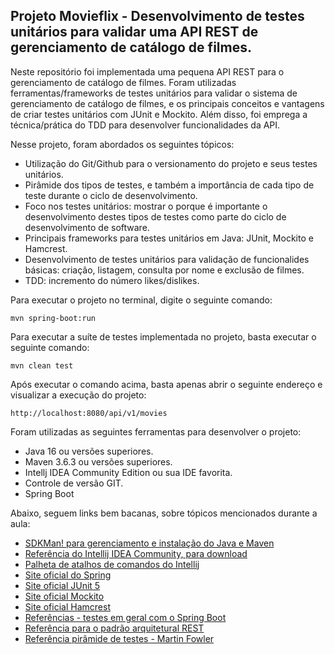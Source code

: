 <h2>Projeto Movieflix  - Desenvolvimento de testes unitários para validar uma API REST de gerenciamento de catálogo de filmes.</h2>

Neste repositório foi implementada uma pequena API REST para o gerenciamento de catálogo de filmes. 
Foram utilizadas ferramentas/frameworks de testes unitários para validar o sistema de gerenciamento de catálogo de filmes, 
e os principais conceitos e vantagens de criar testes unitários com JUnit e Mockito. 
Além disso, foi emprega a técnica/prática do TDD para desenvolver funcionalidades da API.

Nesse projeto, foram abordados os seguintes tópicos:

* Utilização do Git/Github para o versionamento do projeto e seus testes unitários. 
* Pirâmide dos tipos de testes, e também a importância de cada tipo de teste durante o ciclo de desenvolvimento.
* Foco nos testes unitários: mostrar o porque é importante o desenvolvimento destes tipos de testes como parte do ciclo de desenvolvimento de software.
* Principais frameworks para testes unitários em Java: JUnit, Mockito e Hamcrest. 
* Desenvolvimento de testes unitários para validação de funcionalides básicas: criação, listagem, consulta por nome e exclusão de filmes.
* TDD: incremento do número likes/dislikes.

Para executar o projeto no terminal, digite o seguinte comando:

```shell script
mvn spring-boot:run 
```

Para executar a suíte de testes implementada no projeto, basta executar o seguinte comando:

```shell script
mvn clean test
```

Após executar o comando acima, basta apenas abrir o seguinte endereço e visualizar a execução do projeto:

```
http://localhost:8080/api/v1/movies
```

Foram utilizadas as seguintes ferramentas para desenvolver o projeto:

* Java 16 ou versões superiores.
* Maven 3.6.3 ou versões superiores.
* Intellj IDEA Community Edition ou sua IDE favorita.
* Controle de versão GIT.
* Spring Boot

Abaixo, seguem links bem bacanas, sobre tópicos mencionados durante a aula:

* [SDKMan! para gerenciamento e instalação do Java e Maven](https://sdkman.io/)
* [Referência do Intellij IDEA Community, para download](https://www.jetbrains.com/idea/download)
* [Palheta de atalhos de comandos do Intellij](https://resources.jetbrains.com/storage/products/intellij-idea/docs/IntelliJIDEA_ReferenceCard.pdf)
* [Site oficial do Spring](https://spring.io/)
* [Site oficial JUnit 5](https://junit.org/junit5/docs/current/user-guide/)
* [Site oficial Mockito](https://site.mockito.org/)
* [Site oficial Hamcrest](http://hamcrest.org/JavaHamcrest/)
* [Referências - testes em geral com o Spring Boot](https://www.baeldung.com/spring-boot-testing)
* [Referência para o padrão arquitetural REST](https://restfulapi.net/)
* [Referência pirâmide de testes - Martin Fowler](https://martinfowler.com/articles/practical-test-pyramid.html#TheImportanceOftestAutomation)



